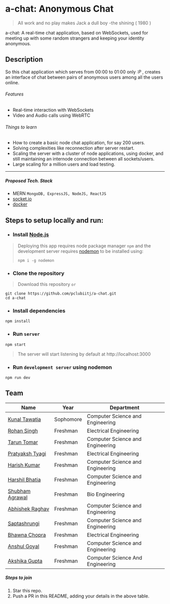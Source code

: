 # a-chat: Anonymous Chat

> All work and no play makes Jack a dull boy
> -the shining ( 1980 )

a-chat: A real-time chat application, based on WebSockets, used for meeting up with some random strangers and keeping your identity anonymous.
## Description
So this chat application which serves from 00:00 to 01:00 only *:P* , creates an interface of chat between pairs of anonymous users among all the users online.
###### Features
- Real-time interaction with WebSockets
- Video and Audio calls using WebRTC
###### Things to learn
- How to create a basic node chat application, for say 200 users.
- Solving complexities like reconnection after server restart.
- Scaling the server with a cluster of node applications, using docker, and still maintaining an internode connection between all sockets/users.
- Large scaling for a million users and load testing.
___
##### Proposed Tech. Stack
- MERN `MongoDB, ExpressJS, NodeJS, ReactJS`
- [socket.io](https://socket.io/)
- [docker](https://www.docker.com/)

## Steps to setup locally and run:

* ### Install [Node.js](https://nodejs.org/en/download/current/)
> Deploying this app requires node package manager `npm` and the development server requires [nodemon](http://nodemon.io) to be installed using:
>  ```
>  npm i -g nodemon
>  ```

* ### Clone the repository
> Download this repository `or`
```
git clone https://github.com/pclubiitj/a-chat.git
cd a-chat
```
* ### Install dependencies
```
npm install
```
* ### Run `server`
```
npm start
```
> The server will start listening by default at http://localhost:3000
* ### Run `development server` using nodemon
```
npm run dev
```


## Team

|Name|Year|Department|
|--|--|--|
|[Kunal Tawatia](https://github.com/kunaltawatia)| Sophomore|Computer Science and Engineering|
|[Rohan Singh](https://github.com/rohansingh9001)| Freshman| Electrical Engineering|
|[Tarun Tomar](https://github.com/TarunTomar122)|Freshman|Computer Science and Engineering|
|[Pratyaksh Tyagi](https://github.com/pratyaksh123)| Freshman| Electrical Engineering|
|[Harish Kumar](https://github.com/harishk1619)| Freshman | Computer Science and Engineering|
|[Harshil Bhatia](https://github.com/HarshilBhatia)| Freshman| Computer Science and Engineering|
|[Shubham Agrawal](https://github.com/agrawalshubham01)|Freshman|Bio Engineering|
|[Abhishek Raghav](https://github.com/imraghav20)| Freshman|Computer Science and Engineering|
|[Saptashrungi](https://github.com/Saptashrungi)|Freshman|Computer Science and Engineering|
|[Bhawna Chopra](https://github.com/bhawnachopra2002)| Freshman|Electrical Engineering|
|[Anshul Goyal](https://github.com/Anshulpg)|Freshman|Computer Science and Engineering|
|[Akshika Gupta](https://github.com/guptaakshika09)|Freshman|Computer Science And Engineering|

##### Steps to join

 1. Star this repo.
 2. Push a PR in this README, adding your details in the above table.
